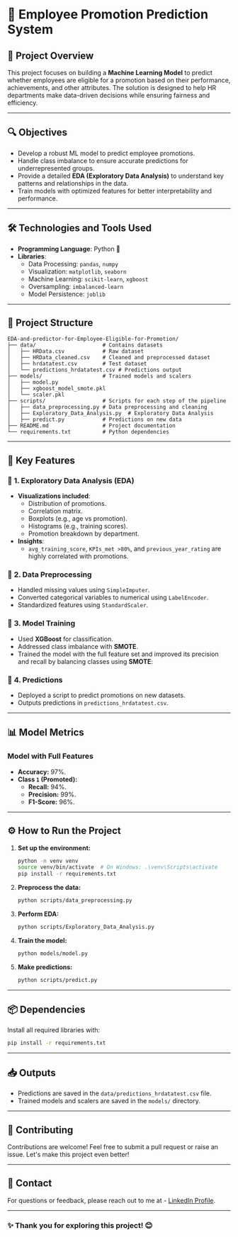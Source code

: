 # 🎯 Employee Promotion Prediction System

## 📄 **Project Overview**

This project focuses on building a **Machine Learning Model** to predict whether employees are eligible for a promotion based on their performance, achievements, and other attributes. The solution is designed to help HR departments make data-driven decisions while ensuring fairness and efficiency.

---

## 🔍 **Objectives**

- Develop a robust ML model to predict employee promotions.
- Handle class imbalance to ensure accurate predictions for underrepresented groups.
- Provide a detailed **EDA (Exploratory Data Analysis)** to understand key patterns and relationships in the data.
- Train models with optimized features for better interpretability and performance.

---

## 🛠️ **Technologies and Tools Used**

- **Programming Language**: Python 🐍
- **Libraries**: 
  - Data Processing: `pandas`, `numpy`
  - Visualization: `matplotlib`, `seaborn`
  - Machine Learning: `scikit-learn`, `xgboost`
  - Oversampling: `imbalanced-learn`
  - Model Persistence: `joblib`

---

## 📂 **Project Structure**

```
EDA-and-predictor-for-Employee-Eligible-for-Promotion/
├── data/                     # Contains datasets
│   ├── HRData.csv            # Raw dataset
│   ├── HRData_cleaned.csv    # Cleaned and preprocessed dataset
│   ├── hrdatatest.csv        # Test dataset
│   └── predictions_hrdatatest.csv # Predictions output
├── models/                   # Trained models and scalers
│   ├── model.py
│   ├── xgboost_model_smote.pkl
│   └── scaler.pkl
├── scripts/                  # Scripts for each step of the pipeline
│   ├── data_preprocessing.py # Data preprocessing and cleaning
│   ├── Exploratory_Data_Analysis.py  # Exploratory Data Analysis
│   ├── predict.py            # Predictions on new data
├── README.md                 # Project documentation
└── requirements.txt          # Python dependencies
```

---

## 🚀 **Key Features**

### 🔹 **1. Exploratory Data Analysis (EDA)**
- **Visualizations included**:
  - Distribution of promotions.
  - Correlation matrix.
  - Boxplots (e.g., age vs promotion).
  - Histograms (e.g., training scores).
  - Promotion breakdown by department.
- **Insights**:
  - `avg_training_score`, `KPIs_met >80%`, and `previous_year_rating` are highly correlated with promotions.

### 🔹 **2. Data Preprocessing**
- Handled missing values using `SimpleImputer`.
- Converted categorical variables to numerical using `LabelEncoder`.
- Standardized features using `StandardScaler`.

### 🔹 **3. Model Training**
- Used **XGBoost** for classification.
- Addressed class imbalance with **SMOTE**.
- Trained the model with the full feature set and improved its precision and recall by balancing classes using **SMOTE**:


### 🔹 **4. Predictions**
- Deployed a script to predict promotions on new datasets.
- Outputs predictions in `predictions_hrdatatest.csv`.

---

## 📊 **Model Metrics**

### **Model with Full Features**
  - **Accuracy:** 97%.
  - **Class `1` (Promoted):**
    - **Recall:** 94%.
    - **Precision:** 99%.
    - **F1-Score:** 96%.
---

## ⚙️ **How to Run the Project**

1. **Set up the environment:**
   ```bash
   python -m venv venv
   source venv/bin/activate  # On Windows: .\venv\Scripts\activate
   pip install -r requirements.txt
   ```

2. **Preprocess the data:**
   ```bash
   python scripts/data_preprocessing.py
   ```

3. **Perform EDA:**
   ```bash
   python scripts/Exploratory_Data_Analysis.py
   ```

4. **Train the model:**
   ```bash
   python models/model.py
   ```

5. **Make predictions:**
   ```bash
   python scripts/predict.py
   ```

---

## 📦 **Dependencies**

Install all required libraries with:
```bash
pip install -r requirements.txt
```

---

## 📥 **Outputs**

- Predictions are saved in the `data/predictions_hrdatatest.csv` file.
- Trained models and scalers are saved in the `models/` directory.

---

## 🤝 **Contributing**

Contributions are welcome! Feel free to submit a pull request or raise an issue. Let's make this project even better!

---

## 📧 **Contact**
For questions or feedback, please reach out to me at - [LinkedIn Profile](www.linkedin.com/in/bautista1).

---

### ✨ Thank you for exploring this project! 😊
